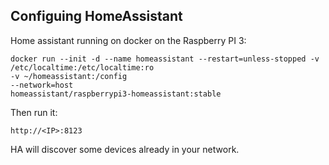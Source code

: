 ## Configuing HomeAssistant

Home assistant running on docker on the Raspberry PI 3:

```
docker run --init -d --name homeassistant --restart=unless-stopped -v /etc/localtime:/etc/localtime:ro 
-v ~/homeassistant:/config 
--network=host 
homeassistant/raspberrypi3-homeassistant:stable
```

Then run it:

```
http://<IP>:8123
```

HA will discover some devices already in your network.
